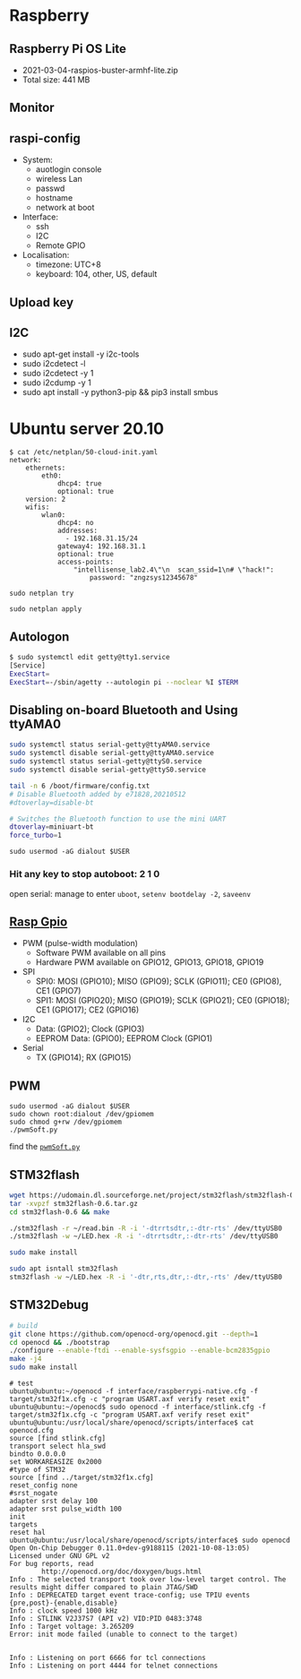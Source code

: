 # Raspberry
## Raspberry Pi OS Lite
- 2021-03-04-raspios-buster-armhf-lite.zip
- Total size:	441 MB				

## Monitor
## raspi-config
- System:
    - auotlogin console
    - wireless Lan
    - passwd
    - hostname
    - network at boot
- Interface:
    - ssh
    - I2C
    - Remote GPIO
- Localisation:
    - timezone: UTC+8
    - keyboard: 104, other, US, default

## Upload key

## I2C
- sudo apt-get install -y i2c-tools
- sudo i2cdetect -l
- sudo i2cdetect -y 1
- sudo i2cdump -y 1
- sudo apt install -y python3-pip && pip3  install smbus

# Ubuntu server 20.10
```
$ cat /etc/netplan/50-cloud-init.yaml
network:
    ethernets:
        eth0:
            dhcp4: true
            optional: true
    version: 2
    wifis:
        wlan0:
            dhcp4: no
            addresses: 
              - 192.168.31.15/24
            gateway4: 192.168.31.1
            optional: true
            access-points:
                "intellisense_lab2.4\"\n  scan_ssid=1\n# \"hack!":
                    password: "zngzsys12345678"
```
`sudo netplan try`

`sudo netplan apply`

## Autologon
```bash
$ sudo systemctl edit getty@tty1.service
[Service]
ExecStart=
ExecStart=-/sbin/agetty --autologin pi --noclear %I $TERM
```



## Disabling on-board Bluetooth and Using ttyAMA0
```bash
sudo systemctl status serial-getty@ttyAMA0.service
sudo systemctl disable serial-getty@ttyAMA0.service
sudo systemctl status serial-getty@ttyS0.service
sudo systemctl disable serial-getty@ttyS0.service

tail -n 6 /boot/firmware/config.txt
# Disable Bluetooth added by e71828,20210512
#dtoverlay=disable-bt

# Switches the Bluetooth function to use the mini UART
dtoverlay=miniuart-bt
force_turbo=1
```

`sudo usermod -aG dialout $USER`
### Hit any key to stop autoboot: 2 1 0
open serial: manage to enter `uboot`, `setenv bootdelay -2`, `saveenv`

## [Rasp Gpio](../pic/GPIO-Pinout-Diagram-2.png)
- PWM (pulse-width modulation)
    - Software PWM available on all pins
    - Hardware PWM available on GPIO12, GPIO13, GPIO18, GPIO19
- SPI
    - SPI0: MOSI (GPIO10); MISO (GPIO9); SCLK (GPIO11); CE0 (GPIO8), CE1 (GPIO7)
    - SPI1: MOSI (GPIO20); MISO (GPIO19); SCLK (GPIO21); CE0 (GPIO18); CE1 (GPIO17); CE2 (GPIO16)
- I2C
    - Data: (GPIO2); Clock (GPIO3)
    - EEPROM Data: (GPIO0); EEPROM Clock (GPIO1)
- Serial
    - TX (GPIO14); RX (GPIO15)


## PWM
```
sudo usermod -aG dialout $USER
sudo chown root:dialout /dev/gpiomem
sudo chmod g+rw /dev/gpiomem
./pwmSoft.py
```
 find the [`pwmSoft.py`](https://gist.github.com/e71828/f7bbf624a3f300aafe77d95ada1f08dc)


## STM32flash
```bash
wget https://udomain.dl.sourceforge.net/project/stm32flash/stm32flash-0.6.tar.gz
tar -xvpzf stm32flash-0.6.tar.gz
cd stm32flash-0.6 && make

./stm32flash -r ~/read.bin -R -i '-dtrrtsdtr,:-dtr-rts' /dev/ttyUSB0
./stm32flash -w ~/LED.hex -R -i '-dtrrtsdtr,:-dtr-rts' /dev/ttyUSB0

sudo make install
```
```bash
sudo apt isntall stm32flash
stm32flash -w ~/LED.hex -R -i '-dtr,rts,dtr,:-dtr,-rts' /dev/ttyUSB0
```

## STM32Debug
```bash
# build
git clone https://github.com/openocd-org/openocd.git --depth=1
cd openocd && ./bootstrap
./configure --enable-ftdi --enable-sysfsgpio --enable-bcm2835gpio
make -j4
sudo make install
```

```
# test
ubuntu@ubuntu:~/openocd -f interface/raspberrypi-native.cfg -f target/stm32f1x.cfg -c "program USART.axf verify reset exit"
ubuntu@ubuntu:~/openocd$ sudo openocd -f interface/stlink.cfg -f target/stm32f1x.cfg -c "program USART.axf verify reset exit"
ubuntu@ubuntu:/usr/local/share/openocd/scripts/interface$ cat openocd.cfg
source [find stlink.cfg]
transport select hla_swd
bindto 0.0.0.0
set WORKAREASIZE 0x2000
#type of STM32
source [find ../target/stm32f1x.cfg]
reset_config none
#srst_nogate
adapter srst delay 100
adapter srst pulse_width 100
init
targets
reset hal
ubuntu@ubuntu:/usr/local/share/openocd/scripts/interface$ sudo openocd
Open On-Chip Debugger 0.11.0+dev-g9188115 (2021-10-08-13:05)
Licensed under GNU GPL v2
For bug reports, read
        http://openocd.org/doc/doxygen/bugs.html
Info : The selected transport took over low-level target control. The results might differ compared to plain JTAG/SWD
Info : DEPRECATED target event trace-config; use TPIU events {pre,post}-{enable,disable}
Info : clock speed 1000 kHz
Info : STLINK V2J37S7 (API v2) VID:PID 0483:3748
Info : Target voltage: 3.265209
Error: init mode failed (unable to connect to the target)


Info : Listening on port 6666 for tcl connections
Info : Listening on port 4444 for telnet connections

```
